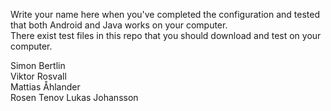 Write your name here when you've completed the configuration and tested that both Android and Java works on your computer.  
There exist test files in this repo that you should download and test on your computer.  
  
Simon Bertlin  
Viktor Rosvall  
Mattias Åhlander  
Rosen Tenov
Lukas Johansson
